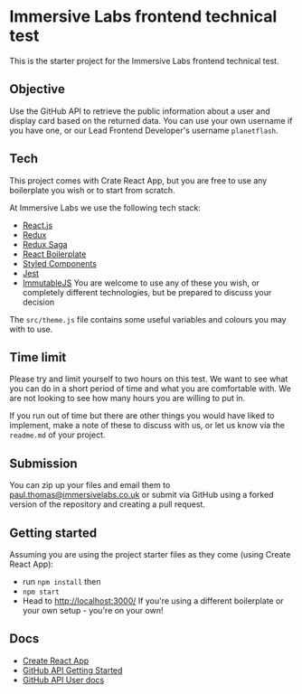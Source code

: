 # Immersive Labs frontend technical test

This is the starter project for the Immersive Labs frontend technical test.

## Objective
Use the GitHub API to retrieve the public information about a user and display card based on the returned data. You can use your own username if you have one, or our Lead Frontend Developer's username `planetflash`.

## Tech
This project comes with Crate React App, but you are free to use any boilerplate you wish or to start from scratch.

At Immersive Labs we use the following tech stack:
- [React.js](https://facebook.github.io/react/)
- [Redux](http://redux.js.org/)
- [Redux Saga](https://redux-saga.js.org/)
- [React Boilerplate](https://github.com/react-boilerplate/react-boilerplate)
- [Styled Components](https://github.com/styled-components/styled-components)
- [Jest](https://facebook.github.io/jest/)
- [ImmutableJS](https://facebook.github.io/immutable-js/)
You are welcome to use any of these you wish, or completely different technologies, but be prepared to discuss your decision

The `src/theme.js` file contains some useful variables and colours you may with to use.

## Time limit
Please try and limit yourself to two hours on this test. We want to see what you can do in a short period of time and what you are comfortable with. We are not looking to see how many hours you are willing to put in.

If you run out of time but there are other things you would have liked to implement, make a note of these to discuss with us, or let us know via the `readme.md` of your project.

## Submission
You can zip up your files and email them to [paul.thomas@immersivelabs.co.uk](mailto:paul.thomas@immersivelabs.co.uk) or submit via GitHub using a forked version of the repository and creating a pull request.

## Getting started
Assuming you are using the project starter files as they come (using Create React App):
- run `npm install` then
- `npm start`
- Head to [http://localhost:3000/](http://localhost:3000/)
If you're using a different boilerplate or your own setup - you're on your own!

## Docs
- [Create React App](https://github.com/facebook/create-react-app)
- [GitHub API Getting Started](https://developer.github.com/v3/guides/getting-started/)
- [GitHub API User docs](https://developer.github.com/v3/users/)
